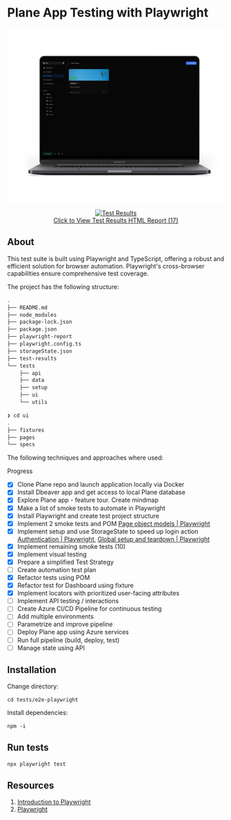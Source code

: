 # Plane App Testing with Playwright

<div align="center">

![ui](../attachments/plane-ui.png)

[![Test Results](https://img.shields.io/badge/tests-passing-brightgreen)](https://clickworks.me/public_reports/test-results.xml)  
[Click to View Test Results HTML Report (17)](https://clickworks.me/public_reports/index.html)

</div>

## About

This test suite is built using Playwright and TypeScript, offering a robust and efficient solution for browser automation. Playwright's cross-browser capabilities ensure comprehensive test coverage.

The project has the following structure:

```bash
.
├── README.md
├── node_modules
├── package-lock.json
├── package.json
├── playwright-report
├── playwright.config.ts
├── storageState.json
├── test-results
└── tests
    ├── api
    ├── data
    ├── setup
    ├── ui
    └── utils  
```

```bash
❯ cd ui
.
├── fixtures
├── pages
└── specs
```

The following techniques and approaches where used:

Progress

- [x] Clone Plane repo and launch application locally via Docker
- [x] Install Dbeaver app and get access to local Plane database
- [x] Explore Plane app - feature tour. Create mindmap
- [x] Make a list of smoke tests to automate in Playwright
- [x] Install Playwright and create test project structure
- [x] Implement 2 smoke tests and POM [Page object models | Playwright](https://playwright.dev/docs/pom)
- [x] Implement setup and use StorageState to speed up login action [Authentication | Playwright](https://playwright.dev/docs/auth), [Global setup and teardown | Playwright](https://playwright.dev/docs/test-global-setup-teardown)
- [x] Implement remaining smoke tests (10)
- [x] Implement visual testing
- [x] Prepare a simplified Test Strategy
- [ ] Create automation test plan
- [x] Refactor tests using POM
- [x] Refactor test for Dashboard using fixture
- [x] Implement locators with prioritized user-facing attributes
- [ ] Implement API testing / interactions
- [ ] Create Azure CI/CD Pipeline for continuous testing
- [ ] Add multiple environments
- [ ] Parametrize and improve pipeline
- [ ] Deploy Plane app using Azure services
- [ ] Run full pipeline (build, deploy, test)
- [ ] Manage state using API

## Installation

Change directory:

```shell
cd tests/e2e-playwright
```

Install dependencies:

```shell
npm -i 
```

## Run tests

```shell
npx playwright test

```

## Resources

1. [Introduction to Playwright](https://testautomationu.applitools.com/playwright-intro/)
2. [Playwright](https://playwright.dev/docs/intro)
